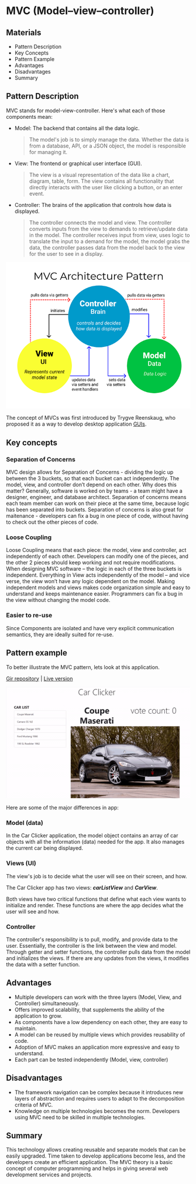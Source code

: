 # MVC (Model–view–controller)

## Materials
+ Pattern Description
+ Key Concepts
+ Pattern Example
+ Advantages
+ Disadvantages
+ Summary

## Pattern Description

MVC stands for model-view-controller. Here's what each of those components mean:

* Model: The backend that contains all the data logic.
  > The model's job is to simply manage the data. Whether the data is from a database, API, or a JSON object, the model is responsible for managing it.
* View: The frontend or graphical user interface (GUI).
  > The view is a visual representation of the data like a chart, diagram, table, form.
    The view contains all functionality that directly interacts with the user like clicking a button, or an enter event.
* Controller: The brains of the application that controls how data is displayed.
  > The controller connects the model and view. The controller converts inputs from the view to demands to retrieve/update data in the model.
  The controller receives input from view, uses logic to translate the input to a demand for the model, the model grabs the data, the controller passes data from the model back to the view for the user to see in a display.

![](media/mvc.png "MVC")

The concept of MVCs was first introduced by Trygve Reenskaug, who proposed it as a way to develop desktop application [GUIs](https://folk.universitetetioslo.no/trygver/themes/mvc/mvc-index.html).

## Key concepts
### Separation of Concerns

MVC design allows for Separation of Concerns - dividing the logic up between the 3 buckets, so that each bucket can act independently.
The model, view, and controller don’t depend on each other. Why does this matter? Generally, software is worked on by teams - a team might have a designer, engineer, and database architect. Separation of concerns means each team member can work on their piece at the same time, because logic has been separated into buckets. Separation of concerns is also great for maitenance - developers can fix a bug in one piece of code, without having to check out the other pieces of code.

### Loose Coupling

Loose Coupling means that each piece: the model, view and controller, act independently of each other.
Developers can modify one of the pieces, and the other 2 pieces should keep working and not require modifications. When designing MVC software – the logic in each of the three buckets is independent. Everything in View acts independently of the model – and vice verse, the view won’t have any logic dependent on the model.
Making independent models and views makes code organization simple and easy to understand and keeps maintenance easier. Programmers can fix a bug in the view without changing the model code.

### Easier to re-use
Since Components are isolated and have very explicit communication semantics, they are ideally suited for re-use.

## Pattern example
To better illustrate the MVC pattern, lets look at this application.

[Gir repository](https://github.com/RafaelDavisH/car-clicker/blob/main/README.md) |
[Live version](https://rafaeldavish.github.io/car-clicker/)

![](media/car_clicker.gif "car_clicker")

Here are some of the major differences in app:

### Model (data)
In the Car Clicker application, the model object contains an array of car objects with all the information (data) needed for the app.
It also manages the current car being displayed.

### Views (UI)
The view's job is to decide what the user will see on their screen, and how.

The Car Clicker app has two views: <i><b>carListView</b></i> and <i><b>CarView</b></i>.

Both views have two critical functions that define what each view wants to initialize and render.
These functions are where the app decides what the user will see and how.

### Controller

The controller's responsibility is to pull, modify, and provide data to the user. Essentially, the controller is the link between the view and model.
Through getter and setter functions, the controller pulls data from the model and initializes the views.
If there are any updates from the views, it modifies the data with a setter function.

## Advantages
* Multiple developers can work with the three layers (Model, View, and Controller) simultaneously.
* Offers improved scalability, that supplements the ability of the application to grow.
* As components have a low dependency on each other, they are easy to maintain.
* A model can be reused by multiple views which provides reusability of code.
* Adoption of MVC makes an application more expressive and easy to understand.
* Each part can be tested independently (Model, view, controller)

## Disadvantages
* The framework navigation can be complex because it introduces new layers of abstraction and requires users to adapt to the decomposition criteria of MVC.
* Knowledge on multiple technologies becomes the norm. Developers using MVC need to be skilled in multiple technologies.

## Summary
This technology allows creating reusable and separate models that can be easily upgraded. Time taken to develop applications become less, and the developers create an efficient application. The MVC theory is a basic concept of computer programming and helps in giving several web development services and projects.



